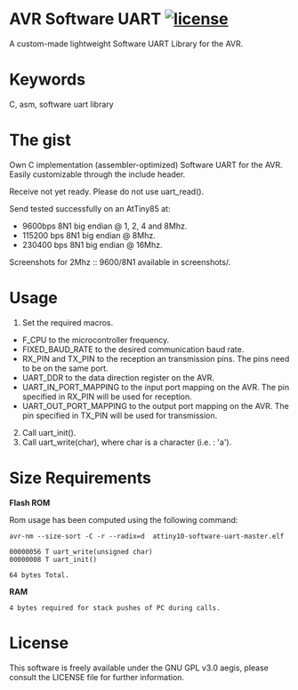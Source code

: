 # AVR Software UART [![license](https://img.shields.io/badge/license-GPLv3-brightgreen.svg)](LICENSE)
A custom-made lightweight Software UART Library for the AVR.

# Keywords
C, asm, software uart library

# The gist
Own C implementation (assembler-optimized) Software UART for the AVR.
Easily customizable through the include header.

Receive not yet ready. Please do not use uart_read().

Send tested successfully on an AtTiny85 at:
  * 9600bps   8N1 big endian @ 1, 2, 4 and 8Mhz.
  * 115200 bps  8N1 big endian @ 8Mhz.
  * 230400 bps  8N1 big endian @ 16Mhz.

Screenshots for 2Mhz :: 9600/8N1 available
in screenshots/.

# Usage

1. Set the required macros.
  * F_CPU to the microcontroller frequency.
  * FIXED_BAUD_RATE to the desired communication baud rate.
  * RX_PIN and TX_PIN to the reception an transmission pins. The pins need to be on the same port.
  * UART_DDR to the data direction register on the AVR.
  * UART_IN_PORT_MAPPING to the input port mapping on the AVR. The pin specified in RX_PIN will be used
for reception.
  * UART_OUT_PORT_MAPPING to the output port mapping on the AVR. The pin specified in TX_PIN will be used
for transmission.
2. Call uart_init().
3. Call uart_write(char), where char is a character (i.e. : 'a').

# Size Requirements

**Flash ROM**

Rom usage has been computed using the following command:

```avr-nm --size-sort -C -r --radix=d  attiny10-software-uart-master.elf ```    



```
00000056 T uart_write(unsigned char)
00000008 T uart_init()

64 bytes Total.
```

**RAM**
```
4 bytes required for stack pushes of PC during calls.
```

# License
This software is freely available under the GNU GPL v3.0 aegis, please consult the LICENSE file for further information.
